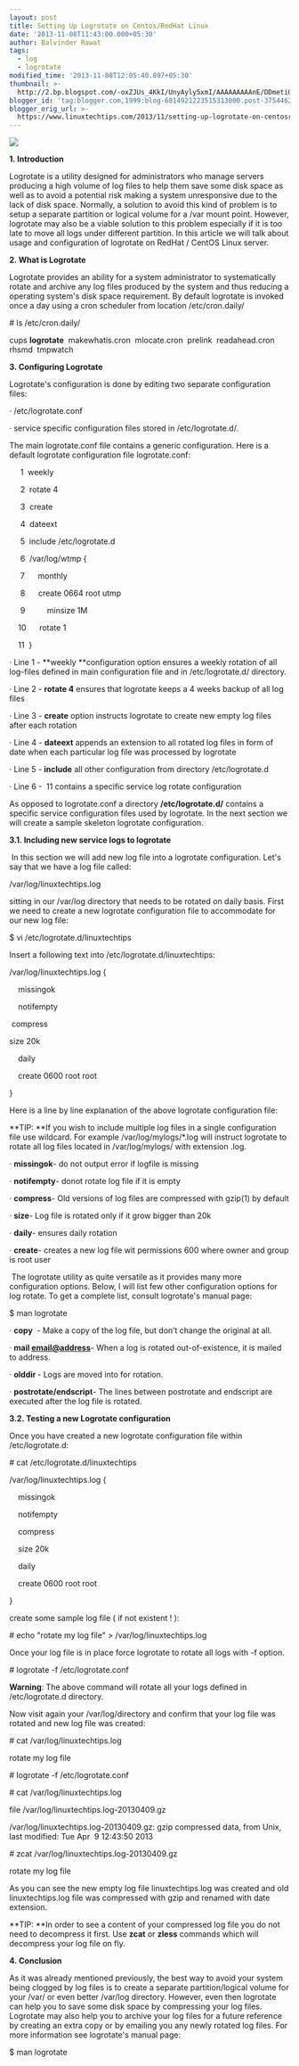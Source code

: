 ```yaml
---
layout: post
title: Setting Up Logrotate on Centos/RedHat Linux
date: '2013-11-08T11:43:00.000+05:30'
author: Balvinder Rawat
tags:
  - log
  - logrotate
modified_time: '2013-11-08T12:05:40.897+05:30'
thumbnail: >-
  http://2.bp.blogspot.com/-oxZJUs_4KkI/UnyAyly5xmI/AAAAAAAAAnE/DDmetiQHuCg/s72-c/log-rotate.png
blogger_id: 'tag:blogger.com,1999:blog-6814921223515313000.post-3754462719174747917'
blogger_orig_url: >-
  https://www.linuxtechtips.com/2013/11/setting-up-logrotate-on-centosredhat.html
---
```

[![](http://2.bp.blogspot.com/-oxZJUs_4KkI/UnyAyly5xmI/AAAAAAAAAnE/DDmetiQHuCg/s1600/log-rotate.png)][1]

**1. Introduction**

Logrotate is a utility designed for administrators who manage servers producing a high volume of log files to help them save some disk space as well as to avoid a potential risk making a system unresponsive due to the lack of disk space. Normally, a solution to avoid this kind of problem is to setup a separate partition or logical volume for a /var mount point. However, logrotate may also be a viable solution to this problem especially if it is too late to move all logs under different partition. In this article we will talk about usage and configuration of logrotate on RedHat / CentOS Linux server.

**2. What is Logrotate**

Logrotate provides an ability for a system administrator to systematically rotate and archive any log files produced by the system and thus reducing a operating system's disk space requirement. By default logrotate is invoked once a day using a cron scheduler from location /etc/cron.daily/

\# ls /etc/cron.daily/

  

cups **logrotate**  makewhatis.cron  mlocate.cron  prelink  readahead.cron  rhsmd  tmpwatch

**3. Configuring Logrotate**

Logrotate's configuration is done by editing two separate configuration files:

· /etc/logrotate.conf

· service specific configuration files stored in /etc/logrotate.d/.

The main logrotate.conf file contains a generic configuration. Here is a default logrotate configuration file logrotate.conf:

     1  weekly

     2  rotate 4

     3  create

     4  dateext

     5  include /etc/logrotate.d

     6  /var/log/wtmp {

     7      monthly

     8      create 0664 root utmp

     9          minsize 1M

    10      rotate 1

    11  }

· Line 1 - **weekly **configuration option ensures a weekly rotation of all log-files defined in main configuration file and in /etc/logrotate.d/ directory.

· Line 2 - **rotate 4** ensures that logrotate keeps a 4 weeks backup of all log files

· Line 3 - **create** option instructs logrotate to create new empty log files after each rotation

· Line 4 - **dateext** appends an extension to all rotated log files in form of date when each particular log file was processed by logrotate

· Line 5 - **include** all other configuration from directory /etc/logrotate.d

· Line 6 -  11 contains a specific service log rotate configuration

As opposed to logrotate.conf a directory **/etc/logrotate.d/** contains a specific service configuration files used by logrotate. In the next section we will create a sample skeleton logrotate configuration.

**3.1. Including new service logs to logrotate**

 In this section we will add new log file into a logrotate configuration. Let's say that we have a log file called:

/var/log/linuxtechtips.log

sitting in our /var/log directory that needs to be rotated on daily basis. First we need to create a new logrotate configuration file to accommodate for our new log file:

$ vi /etc/logrotate.d/linuxtechtips

Insert a following text into /etc/logrotate.d/linuxtechtips:

/var/log/linuxtechtips.log {

  

    missingok

    notifempty

 compress

 size 20k

    daily

    create 0600 root root

}

Here is a line by line explanation of the above logrotate configuration file:

**TIP: **If you wish to include multiple log files in a single configuration file use wildcard. For example /var/log/mylogs/*.log will instruct logrotate to rotate all log files located in /var/log/mylogs/ with extension .log.

· **missingok**\- do not output error if logfile is missing

· **notifempty**\- donot rotate log file if it is empty

· **compress**\- Old versions of log files are compressed with gzip(1) by default

· **size**\- Log file is rotated only if it grow bigger than 20k

· **daily**\- ensures daily rotation

· **create**\- creates a new log file wit permissions 600 where owner and group is root user

 The logrotate utility as quite versatile as it provides many more configuration options. Below, I will list few other configuration options for log rotate. To get a complete list, consult logrotate's manual page:

$ man logrotate

· **copy**  \- Make a copy of the log file, but don’t change the original at all.

· **mail <email@address>**\- When a log is rotated out-of-existence, it is mailed to address.

· **olddir <directory>**\- Logs are moved into <directory> for rotation.

· **postrotate/endscript**\- The lines between postrotate and endscript are executed after the log file is rotated.

**3.2. Testing a new Logrotate configuration**

Once you have created a new logrotate configuration file within /etc/logrotate.d:

\# cat /etc/logrotate.d/linuxtechtips 

  

/var/log/linuxtechtips.log {

    missingok

    notifempty

    compress

    size 20k

    daily

    create 0600 root root

}

create some sample log file ( if not existent ! ):

\# echo "rotate my log file" > /var/log/linuxtechtips.log

Once your log file is in place force logrotate to rotate all logs with -f option.

\# logrotate -f /etc/logrotate.conf

**Warning**: The above command will rotate all your logs defined in /etc/logrotate.d directory.

Now visit again your /var/log/directory and confirm that your log file was rotated and new log file was created:

\# cat /var/log/linuxtechtips.log

  

rotate my log file

\# logrotate -f /etc/logrotate.conf 

\# cat /var/log/linuxtechtips.log

file /var/log/linuxtechtips.log-20130409.gz 

/var/log/linuxtechtips.log-20130409.gz: gzip compressed data, from Unix, last modified: Tue Apr  9 12:43:50 2013

\# zcat /var/log/linuxtechtips.log-20130409.gz 

rotate my log file

As you can see the new empty log file linuxtechtips.log was created and old linuxtechtips.log file was compressed with gzip and renamed with date extension.

**TIP: **In order to see a content of your compressed log file you do not need to decompress it first. Use **zcat** or **zless** commands which will decompress your log file on fly.

**4. Conclusion**

As it was already mentioned previously, the best way to avoid your system being clogged by log files is to create a separate partition/logical volume for your /var/ or even better /var/log directory. However, even then logrotate can help you to save some disk space by compressing your log files. Logrotate may also help you to archive your log files for a future reference by creating an extra copy or by emailing you any newly rotated log files. For more information see logrotate's manual page:

$ man logrotate

  

  

[1]: http://2.bp.blogspot.com/-oxZJUs_4KkI/UnyAyly5xmI/AAAAAAAAAnE/DDmetiQHuCg/s1600/log-rotate.png

